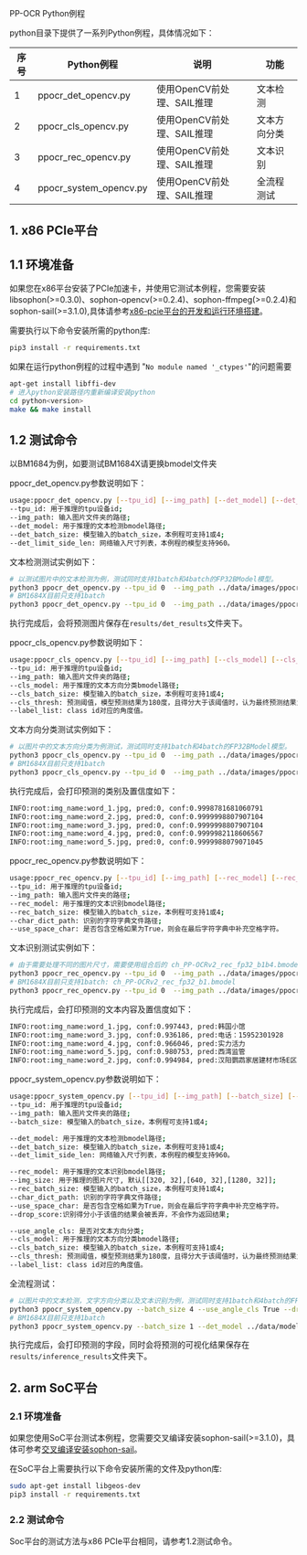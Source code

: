 PP-OCR Python例程

python目录下提供了一系列Python例程，具体情况如下：

| 序号   | Python例程            | 说明                        | 功能 |
| ----   | ----------------     | --------------------------- |-|
| 1      | ppocr_det_opencv.py | 使用OpenCV前处理、SAIL推理   |文本检测|
| 2      | ppocr_cls_opencv.py | 使用OpenCV前处理、SAIL推理   |文本方向分类|
| 3      | ppocr_rec_opencv.py | 使用OpenCV前处理、SAIL推理   |文本识别|
| 4      | ppocr_system_opencv.py | 使用OpenCV前处理、SAIL推理   |全流程测试|

## 1. x86 PCIe平台
## 1.1 环境准备
如果您在x86平台安装了PCIe加速卡，并使用它测试本例程，您需要安装libsophon(>=0.3.0)、sophon-opencv(>=0.2.4)、sophon-ffmpeg(>=0.2.4)和sophon-sail(>=3.1.0),具体请参考[x86-pcie平台的开发和运行环境搭建](../../../docs/Environment_Install_Guide.md#3-x86-pcie平台的开发和运行环境搭建)。

需要执行以下命令安装所需的python库:
```bash
pip3 install -r requirements.txt
```

如果在运行python例程的过程中遇到 "`No module named '_ctypes'`"的问题需要
```bash
apt-get install libffi-dev
# 进入python安装路径内重新编译安装python
cd python<version>
make && make install
```

## 1.2 测试命令
以BM1684为例，如要测试BM1684X请更换bmodel文件夹

ppocr_det_opencv.py参数说明如下：
```bash
usage:ppocr_det_opencv.py [--tpu_id] [--img_path] [--det_model] [--det_batch_size] [--det_limit_side_len]
--tpu_id: 用于推理的tpu设备id;
--img_path: 输入图片文件夹的路径;
--det_model: 用于推理的文本检测bmodel路径;
--det_batch_size: 模型输入的batch_size，本例程可支持1或4;
--det_limit_side_len: 网络输入尺寸列表，本例程的模型支持960。
```

文本检测测试实例如下：
```bash
# 以测试图片中的文本检测为例，测试同时支持1batch和4batch的FP32BModel模型。
python3 ppocr_det_opencv.py --tpu_id 0  --img_path ../data/images/ppocr_img/test --det_model ../data/models/BM1684/ch_PP-OCRv2_det_fp32_b1b4.bmodel --det_batch_size 1
# BM1684X目前只支持1batch
python3 ppocr_det_opencv.py --tpu_id 0  --img_path ../data/images/ppocr_img/test --det_model ../data/models/BM1684X/ch_PP-OCRv2_det_1b.bmodel --det_batch_size 1
```

执行完成后，会将预测图片保存在`results/det_results`文件夹下。

ppocr_cls_opencv.py参数说明如下：
```bash
usage:ppocr_cls_opencv.py [--tpu_id] [--img_path] [--cls_model] [--cls_batch_size] [--cls_thresh] [--label_list]
--tpu_id: 用于推理的tpu设备id;
--img_path: 输入图片文件夹的路径;
--cls_model: 用于推理的文本方向分类bmodel路径;
--cls_batch_size: 模型输入的batch_size，本例程可支持1或4;
--cls_thresh: 预测阈值，模型预测结果为180度，且得分大于该阈值时，认为最终预测结果为180度，需要翻转;
--label_list: class id对应的角度值。
```

文本方向分类测试实例如下：
```bash
# 以图片中的文本方向分类为例测试，测试同时支持1batch和4batch的FP32BModel模型。
python3 ppocr_cls_opencv.py --tpu_id 0  --img_path ../data/images/ppocr_img/imgs_words/ch --cls_model ../data/models/BM1684/ch_ppocr_mobile_v2.0_cls_fp32_b1b4.bmodel --cls_batch_size 1 --cls_thresh 0.9 --label_list "0, 180"
# BM1684X目前只支持1batch
python3 ppocr_cls_opencv.py --tpu_id 0  --img_path ../data/images/ppocr_img/imgs_words/ch --cls_model ../data/models/BM1684X/ch_ppocr_mobile_v2.0_cls_1b.bmodel --cls_batch_size 1 --cls_thresh 0.9 --label_list "0, 180"
```

执行完成后，会打印预测的类别及置信度如下：
```bash
INFO:root:img_name:word_1.jpg, pred:0, conf:0.9998781681060791
INFO:root:img_name:word_2.jpg, pred:0, conf:0.9999998807907104
INFO:root:img_name:word_3.jpg, pred:0, conf:0.9999998807907104
INFO:root:img_name:word_4.jpg, pred:0, conf:0.9999982118606567
INFO:root:img_name:word_5.jpg, pred:0, conf:0.9999988079071045
```

ppocr_rec_opencv.py参数说明如下：
```bash
usage:ppocr_rec_opencv.py [--tpu_id] [--img_path] [--rec_model] [--rec_batch_size] [--char_dict_path] [--use_space_char]
--tpu_id: 用于推理的tpu设备id;
--img_path: 输入图片文件夹的路径;
--rec_model: 用于推理的文本识别bmodel路径;
--rec_batch_size: 模型输入的batch_size，本例程可支持1或4;
--char_dict_path: 识别的字符字典文件路径;
--use_space_char: 是否包含空格如果为True，则会在最后字符字典中补充空格字符。
```

文本识别测试实例如下：
```bash
# 由于需要处理不同的图片尺寸，需要使用组合后的 ch_PP-OCRv2_rec_fp32_b1b4.bmodel 进行测试。以图片中的文本识别为例测试，测试同时支持1batch和4batch的FP32BModel模型: 
python3 ppocr_rec_opencv.py --tpu_id 0  --img_path ../data/images/ppocr_img/imgs_words/ch --rec_model ../data/models/BM1684/ch_PP-OCRv2_rec_fp32_b1b4.bmodel --rec_batch_size 4 --char_dict_path ../data/ppocr_keys_v1.txt  --use_space_char True
# BM1684X目前只支持1batch: ch_PP-OCRv2_rec_fp32_b1.bmodel
python3 ppocr_rec_opencv.py --tpu_id 0  --img_path ../data/images/ppocr_img/imgs_words/ch --rec_model ../data/models/BM1684X/ch_PP-OCRv2_rec_fp32_b1.bmodel --rec_batch_size 1 --char_dict_path ../data/ppocr_keys_v1.txt  --use_space_char True
```

执行完成后，会打印预测的文本内容及置信度如下：
```bash
INFO:root:img_name:word_1.jpg, conf:0.997443, pred:韩国小馆
INFO:root:img_name:word_3.jpg, conf:0.936186, pred:电话：15952301928
INFO:root:img_name:word_4.jpg, conf:0.966046, pred:实力活力
INFO:root:img_name:word_5.jpg, conf:0.980753, pred:西湾监管
INFO:root:img_name:word_2.jpg, conf:0.994984, pred:汉阳鹦鹉家居建材市场E区25-26号
```

ppocr_system_opencv.py参数说明如下：
```bash
usage:ppocr_system_opencv.py [--tpu_id] [--img_path] [--batch_size] [--det_model] [--det_batch_size] [--det_limit_side_len] [--rec_model] [--img_size] [--rec_batch_size] [--char_dict_path] [--use_space_char] [--cls_model] [--cls_batch_size] [--cls_thresh] [--label_list]
--tpu_id: 用于推理的tpu设备id;
--img_path: 输入图片文件夹的路径;
--batch_size: 模型输入的batch_size，本例程可支持1或4;

--det_model: 用于推理的文本检测bmodel路径;
--det_batch_size: 模型输入的batch_size，本例程可支持1或4;
--det_limit_side_len: 网络输入尺寸列表，本例程的模型支持960。

--rec_model: 用于推理的文本识别bmodel路径;
--img_size: 用于推理的图片尺寸, 默认[[320, 32],[640, 32],[1280, 32]];
--rec_batch_size: 模型输入的batch_size，本例程可支持1或4;
--char_dict_path: 识别的字符字典文件路径;
--use_space_char: 是否包含空格如果为True，则会在最后字符字典中补充空格字符。
--drop_score:识别得分小于该值的结果会被丢弃，不会作为返回结果;

--use_angle_cls: 是否对文本方向分类;
--cls_model: 用于推理的文本方向分类bmodel路径;
--cls_batch_size: 模型输入的batch_size，本例程可支持1或4;
--cls_thresh: 预测阈值，模型预测结果为180度，且得分大于该阈值时，认为最终预测结果为180度，需要翻转;
--label_list: class id对应的角度值。
```

全流程测试：
```bash
# 以图片中的文本检测，文字方向分类以及文本识别为例，测试同时支持1batch和4batch的FP32BModel模型。
python3 ppocr_system_opencv.py --batch_size 4 --use_angle_cls True --drop_score 0.5 
# BM1684X目前只支持1batch
python3 ppocr_system_opencv.py --batch_size 1 --det_model ../data/models/BM1684X/ch_PP-OCRv2_det_1b.bmodel --det_batch_size 1 --rec_model ../data/models/BM1684X/ch_PP-OCRv2_rec_fp32_b1.bmodel --rec_batch_size 1 --cls_model ../data/models/BM1684X/ch_ppocr_mobile_v2.0_cls_1b.bmodel --cls_batch_size 1 --use_angle_cls True --drop_score 0.5 
```

执行完成后，会打印预测的字段，同时会将预测的可视化结果保存在`results/inference_results`文件夹下。

## 2. arm SoC平台
### 2.1 环境准备
如果您使用SoC平台测试本例程，您需要交叉编译安装sophon-sail(>=3.1.0)，具体可参考[交叉编译安装sophon-sail](../../../docs/Environment_Install_Guide.md#42-交叉编译安装sophon-sail)。

在SoC平台上需要执行以下命令安装所需的文件及python库:
```bash
sudo apt-get install libgeos-dev
pip3 install -r requirements.txt
```

### 2.2 测试命令
Soc平台的测试方法与x86 PCIe平台相同，请参考1.2测试命令。
